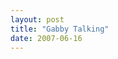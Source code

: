 ```yaml
---
layout: post
title: "Gabby Talking"
date: 2007-06-16
---
```


<div id="talkingVideo"> </div><br/><script type="text/javascript"> var so = new SWFObject("http://vid170.photobucket.com/player.swf?file=http://vid170.photobucket.com/albums/u252/mjpalad/GabbyTalking.flv", "talkingVideo", "430", "389", "8", "#EDEBDA"); so.write("talkingVideo"); </script><br/>